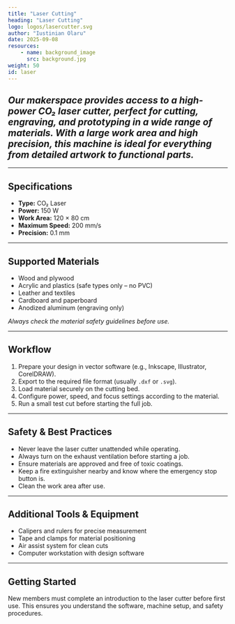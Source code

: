 ```yaml
---
title: "Laser Cutting"
heading: "Laser Cutting"
logo: logos/lasercutter.svg
author: "Iustinian Olaru"
date: 2025-09-08
resources:
    - name: background_image
      src: background.jpg
weight: 50
id: laser
---
```


## ***Our makerspace provides access to a high-power CO₂ laser cutter, perfect for cutting, engraving, and prototyping in a wide range of materials. With a large work area and high precision, this machine is ideal for everything from detailed artwork to functional parts.***

---

## Specifications

- **Type:** CO₂ Laser
- **Power:** 150 W
- **Work Area:** 120 × 80 cm
- **Maximum Speed:** 200 mm/s
- **Precision:** 0.1 mm

---

## Supported Materials

- Wood and plywood
- Acrylic and plastics (safe types only – no PVC)
- Leather and textiles
- Cardboard and paperboard
- Anodized aluminum (engraving only)

*Always check the material safety guidelines before use.*

---

## Workflow

1. Prepare your design in vector software (e.g., Inkscape, Illustrator, CorelDRAW).
2. Export to the required file format (usually `.dxf` or `.svg`).
3. Load material securely on the cutting bed.
4. Configure power, speed, and focus settings according to the material.
5. Run a small test cut before starting the full job.

---

## Safety & Best Practices

- Never leave the laser cutter unattended while operating.
- Always turn on the exhaust ventilation before starting a job.
- Ensure materials are approved and free of toxic coatings.
- Keep a fire extinguisher nearby and know where the emergency stop button is.
- Clean the work area after use.

---

## Additional Tools & Equipment

- Calipers and rulers for precise measurement
- Tape and clamps for material positioning
- Air assist system for clean cuts
- Computer workstation with design software

---

## Getting Started

New members must complete an introduction to the laser cutter before first use. This ensures you understand the software, machine setup, and safety procedures.  
